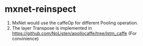 # mxnet-reinspect
1. MxNet would use the caffeOp for different Pooling operation.
2. The layer Transpose is implemented in https://github.com/NoListen/apollocaffe/tree/lstm_caffe (For convinience)
